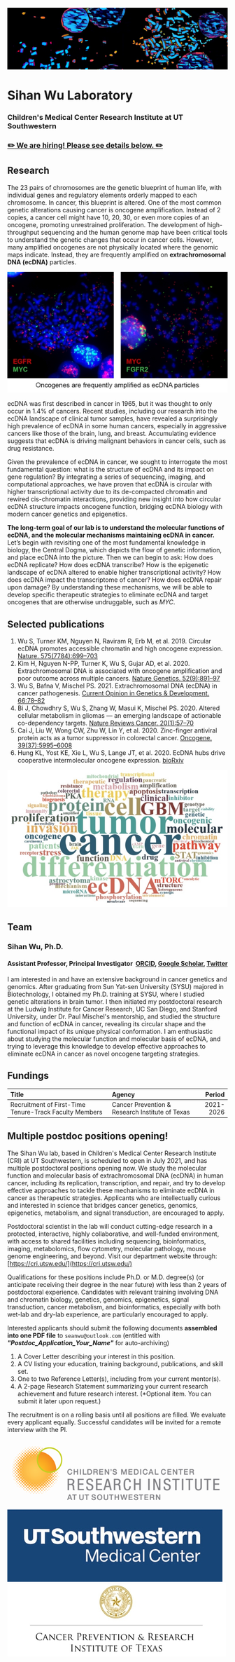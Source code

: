 ![Banner](./img/banner_long.jpg "An abstract art of a multi-color confocal image of cancer metaphase chromosomes with ecDNA particles")
# Sihan Wu Laboratory
### Children's Medical Center Research Institute at UT Southwestern
### [:pencil2: We are hiring! Please see details below. :pencil2:](#Multiple-postdoc-positions-opening)

## Research

The 23 pairs of chromosomes are the genetic blueprint of human life, with individual genes and regulatory elements orderly mapped to each chromosome. In cancer, this blueprint is altered. One of the most common genetic alterations causing cancer is oncogene amplification. Instead of 2 copies, a cancer cell might have 10, 20, 30, or even more copies of an oncogene, promoting unrestrained proliferation. The development of high-throughput sequencing and the human genome map have been critical tools to understand the genetic changes that occur in cancer cells. However, many amplified oncogenes are not physically located where the genomic maps indicate. Instead, they are frequently amplified on **extrachromosomal DNA (ecDNA)** particles.


![ecDNA_FISH](./img/ecDNA_FISH.jpg "FISH on metaphase chromosome to reveal oncogene amplification as ecDNA particles")

ecDNA was first described in cancer in 1965, but it was thought to only occur in 1.4% of cancers. Recent studies, including our research into the ecDNA landscape of clinical tumor samples, have revealed a surprisingly high prevalence of ecDNA in some human cancers, especially in aggressive cancers like those of the brain, lung, and breast. Accumulating evidence suggests that ecDNA is driving malignant behaviors in cancer cells, such as drug resistance.


Given the prevalence of ecDNA in cancer, we sought to interrogate the most fundamental question: what is the structure of ecDNA and its impact on gene regulation? By integrating a series of sequencing, imaging, and computational approaches, we have proven that ecDNA is circular with higher transcriptional activity due to its de-compacted chromatin and rewired cis-chromatin interactions, providing new insight into how circular ecDNA structure impacts oncogene function, bridging ecDNA biology with modern cancer genetics and epigenetics.


**The long-term goal of our lab is to understand the molecular functions of ecDNA, and the molecular mechanisms maintaining ecDNA in cancer.** Let’s begin with revisiting one of the most fundamental knowledge in biology, the Central Dogma, which depicts the flow of genetic information, and place ecDNA into the picture. Then we can begin to ask: How does ecDNA replicate? How does ecDNA transcribe? How is the epigenetic landscape of ecDNA altered to enable higher transcriptional activity? How does ecDNA impact the transcriptome of cancer? How does ecDNA repair upon damage? By understanding these mechanisms, we will be able to develop specific therapeutic strategies to eliminate ecDNA and target oncogenes that are otherwise undruggable, such as *MYC*.



## Selected publications
1. Wu S, Turner KM, Nguyen N, Raviram R, Erb M, et al. 2019. Circular ecDNA promotes accessible chromatin and high oncogene expression. [Nature. 575(7784):699–703](https://www.nature.com/articles/s41586-019-1763-5)
2. Kim H, Nguyen N-PP, Turner K, Wu S, Gujar AD, et al. 2020. Extrachromosomal DNA is associated with oncogene amplification and poor outcome across multiple cancers. [Nature Genetics. 52(9):891–97](https://www.nature.com/articles/s41588-020-0678-2)
3. Wu S, Bafna V, Mischel PS. 2021. Extrachromosomal DNA (ecDNA) in cancer pathogenesis. [Current Opinion in Genetics & Development. 66:78–82](https://www.sciencedirect.com/science/article/abs/pii/S0959437X21000022)
4. Bi J, Chowdhry S, Wu S, Zhang W, Masui K, Mischel PS. 2020. Altered cellular metabolism in gliomas — an emerging landscape of actionable co-dependency targets. [Nature Reviews Cancer. 20(1):57–70](https://www.nature.com/articles/s41568-019-0226-5)
5. Cai J, Liu W, Wong CW, Zhu W, Lin Y, et al. 2020. Zinc-finger antiviral protein acts as a tumor suppressor in colorectal cancer. [Oncogene. 39(37):5995–6008](https://www.nature.com/articles/s41388-020-01416-7)
6. Hung KL, Yost KE, Xie L, Wu S, Lange JT, et al. 2020. EcDNA hubs drive cooperative intermolecular oncogene expression. [bioRxiv](https://www.biorxiv.org/content/10.1101/2020.11.19.390278v1)


![Keyword_cloud](./img/keyword_cloud.jpg)

## Team
### Sihan Wu, Ph.D.
#### Assistant Professor, Principal Investigator&nbsp;&nbsp;[ORCID](https://orcid.org/0000-0001-8329-7492), [Google Scholar](https://scholar.google.com/citations?user=O1e4RfAAAAAJ&hl=en), [Twitter](https://twitter.com/SihanSean)


I am interested in and have an extensive background in cancer genetics and genomics. After graduating from Sun Yat-sen University (SYSU) majored in Biotechnology, I obtained my Ph.D. training at SYSU,  where I studied genetic alterations in brain tumor. I then initiated my postdoctoral research at the Ludwig Institute for Cancer Research, UC San Diego, and Stanford University, under Dr. Paul Mischel's mentorship, and studied the structure and function of ecDNA in cancer, revealing its circular shape and the functional impact of its unique physical conformation. I am enthusiastic about studying the molecular function and molecular basis of ecDNA, and trying to leverage this knowledge to develop effective approaches to eliminate ecDNA in cancer as novel oncogene targeting strategies. 


## Fundings
| Title                                                  | Agency                                          | Period    |
|:-------------------------------------------------------|:------------------------------------------------|----------:|
| Recruitment of First-Time Tenure-Track Faculty Members | Cancer Prevention & Research Institute of Texas | 2021-2026 |


## Multiple postdoc positions opening!
The Sihan Wu lab, based in Children's Medical Center Research Institute (CRI) at UT Southwestern, is scheduled to open in July 2021, and has multiple postdoctoral positions opening now. We study the molecular function and molecular basis of extrachromosomal DNA (ecDNA) in human cancer, including its replication, transcription, and repair, and try to develop effective approaches to tackle these mechanisms to eliminate ecDNA in cancer as therapeutic strategies. Applicants who are intellectually curious and interested in science that bridges cancer genetics, genomics, epigenetics, metabolism, and signal transduction, are encouraged to apply.


Postdoctoral scientist in the lab will conduct cutting-edge research in a protected, interactive, highly collaborative, and well-funded environment, with access to shared facilities including sequencing, bioinformatics, imaging, metabolomics, flow cytometry, molecular pathology, mouse genome engineering, and beyond. Visit our department website through: [https://cri.utsw.edu/](https://cri.utsw.edu/)


Qualifications for these positions include Ph.D. or M.D. degree(s) (or anticipate receiving their degree in the near future) with less than 2 years of postdoctoral experience. Candidates with relevant training involving DNA and chromatin biology, genetics, genomics, epigenetics, signal transduction, cancer metabolism, and bioinformatics, especially with both wet-lab and dry-lab experience, are particularly encouraged to apply. 


Interested applicants should submit the following documents **assembled into one PDF file** to ``seanwu@outlook.com`` (entitled with ***"Postdoc_Application_Your_Name"*** for auto-archiving)


1. A Cover Letter describing your interest in this position.
2. A CV listing your education, training background, publications, and skill set.
3. One to two Reference Letter(s), including from your current mentor(s).
4. A 2-page Research Statement summarizing your current research achievement and future research interest. (*Optional item. You can submit it later upon request.)


The recruitment is on a rolling basis until all positions are filled. We evaluate every applicant equally. Successful candidates will be invited for a remote interview with the PI.


![CRI_logo](./img/CRI_logo.png)
![UTSW_logo](./img/UTSW_logo.jpg)
![CPRIT_logo](./img/CPRIT_logo.jpg)
